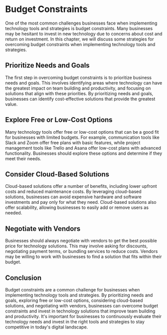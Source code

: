 Budget Constraints
======================================================================

One of the most common challenges businesses face when implementing technology tools and strategies is budget constraints. Many businesses may be hesitant to invest in new technology due to concerns about cost and return on investment. In this chapter, we will discuss some strategies for overcoming budget constraints when implementing technology tools and strategies.

Prioritize Needs and Goals
--------------------------

The first step in overcoming budget constraints is to prioritize business needs and goals. This involves identifying areas where technology can have the greatest impact on team building and productivity, and focusing on solutions that align with these priorities. By prioritizing needs and goals, businesses can identify cost-effective solutions that provide the greatest value.

Explore Free or Low-Cost Options
--------------------------------

Many technology tools offer free or low-cost options that can be a good fit for businesses with limited budgets. For example, communication tools like Slack and Zoom offer free plans with basic features, while project management tools like Trello and Asana offer low-cost plans with advanced functionality. Businesses should explore these options and determine if they meet their needs.

Consider Cloud-Based Solutions
------------------------------

Cloud-based solutions offer a number of benefits, including lower upfront costs and reduced maintenance costs. By leveraging cloud-based solutions, businesses can avoid expensive hardware and software investments and pay only for what they need. Cloud-based solutions also offer scalability, allowing businesses to easily add or remove users as needed.

Negotiate with Vendors
----------------------

Businesses should always negotiate with vendors to get the best possible price for technology solutions. This may involve asking for discounts, negotiating payment terms, or bundling services to reduce costs. Vendors may be willing to work with businesses to find a solution that fits within their budget.

Conclusion
----------

Budget constraints are a common challenge for businesses when implementing technology tools and strategies. By prioritizing needs and goals, exploring free or low-cost options, considering cloud-based solutions, and negotiating with vendors, businesses can overcome budget constraints and invest in technology solutions that improve team building and productivity. It's important for businesses to continuously evaluate their technology needs and invest in the right tools and strategies to stay competitive in today's digital landscape.
